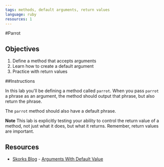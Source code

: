 ```yaml
---
tags: methods, default arguments, return values
language: ruby
resources: 1
---
```


#Parrot

## Objectives
1. Define a method that accepts arguments
2. Learn how to create a default argument
3. Practice with return values

##Instructions

In this lab you'll be defining a method called `parrot`. When you pass `parrot` a phrase as an argument, the method should output that phrase, but also return the phrase. 

The `parrot` method should also have a default phrase. 

**Note** This lab is explicitly testing your ability to control the return value of a method, not just what it does, but what it returns. Remember, return values are important.

## Resources
* [Skorks Blog](http://www.skorks.com/) - [Arguments With Default Value](http://www.skorks.com/2009/08/method-arguments-in-ruby/)
